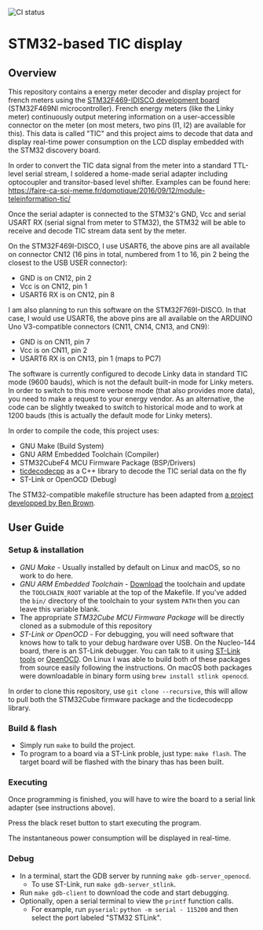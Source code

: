 ![CI status](actions/workflows/main.yml/badge.svg)

# STM32-based TIC display

## Overview

This repository contains a energy meter decoder and display project for french meters using the [STM32F469-IDISCO development board](https://www.st.com/en/evaluation-tools/32f469idiscovery.htmL) (STM32F469NI microcontroller).
French energy meters (like the Linky meter) continuously output metering information on a user-accessible connector on the meter (on most meters, two pins (I1, I2) are available for this).
This data is called "TIC" and this project aims to decode that data and display real-time power consumption on the LCD display embedded with the STM32 discovery board.

In order to convert the TIC data signal from the meter into a standard TTL-level serial stream, I soldered a home-made serial adapter including optocoupler and transitor-based level shifter. Examples can be found here: https://faire-ca-soi-meme.fr/domotique/2016/09/12/module-teleinformation-tic/

Once the serial adapter is connected to the STM32's GND, Vcc and serial USART RX (serial signal from meter to STM32), the STM32 will be able to receive and decode TIC stream data sent by the meter.

On the STM32F469I-DISCO, I use USART6, the above pins are all available on connector CN12 (16 pins in total, numbered from 1 to 16, pin 2 being the closest to the USB USER connector):
* GND is on CN12, pin 2
* Vcc is on CN12, pin 1
* USART6 RX is on CN12, pin 8

I am also planning to run this software on the STM32F769I-DISCO. In that case, I would use USART6, the above pins are all available on the ARDUINO Uno V3-compatible connectors (CN11, CN14, CN13, and CN9):
* GND is on CN11, pin 7
* Vcc is on CN11, pin 2
* USART6 RX is on CN13, pin 1 (maps to PC7)

The software is currently configured to decode Linky data in standard TIC mode (9600 bauds), which is not the default built-in mode for Linky meters.
In order to switch to this more verbose mode (that also provides more data), you need to make a request to your energy vendor. As an alternative, the code can be slightly tweaked to switch to historical mode and to work at 1200 bauds (this is actually the default mode for Linky meters).

In order to compile the code, this project uses:
* GNU Make (Build System)
* GNU ARM Embedded Toolchain (Compiler)
* STM32CubeF4 MCU Firmware Package (BSP/Drivers)
* [ticdecodecpp](https://github.com/lains/ticdecodecpp) as a C++ library to decode the TIC serial data on the fly
* ST-Link or OpenOCD (Debug)

The STM32-compatible makefile structure has been adapted from [a project developped by Ben Brown](https://github.com/bbrown1867/stm32-makefile).

## User Guide

### Setup & installation

* _GNU Make_ - Usually installed by default on Linux and macOS, so no work to do here.
* _GNU ARM Embedded Toolchain_ - [Download](https://developer.arm.com/tools-and-software/open-source-software/developer-tools/gnu-toolchain/gnu-rm/downloads) the toolchain and update the `TOOLCHAIN_ROOT` variable at the top of the Makefile. If you've added the `bin/` directory of the toolchain to your system `PATH` then you can leave this variable blank.
* The appropriate _STM32Cube MCU Firmware Package_ will be directly cloned as a submodule of this repository
* _ST-Link or OpenOCD_ - For debugging, you will need software that knows how to talk to your debug hardware over USB. On the Nucleo-144 board, there is an ST-Link debugger. You can talk to it using [ST-Link tools](https://github.com/stlink-org/stlink) or [OpenOCD](https://sourceforge.net/p/openocd/code/ci/master/tree/). On Linux I was able to build both of these packages from source easily following the instructions. On macOS both packages were downloadable in binary form using `brew install stlink openocd`.

In order to clone this repository, use `git clone --recursive`, this will allow to pull both the STM32Cube firmware package and the ticdecodecpp library.

### Build & flash

* Simply run `make` to build the project.
* To program to a board via a ST-Link proble, just type: `make flash`. The target board will be flashed with the binary thas has been built.

### Executing

Once programming is finished, you will have to wire the board to a serial link adapter (see instructions above).

Press the black reset button to start executing the program.

The instantaneous power consumption will be displayed in real-time.

### Debug

* In a terminal, start the GDB server by running `make gdb-server_openocd`.
  * To use ST-Link, run `make gdb-server_stlink`.
* Run `make gdb-client` to download the code and start debugging.
* Optionally, open a serial terminal to view the `printf` function calls.
  * For example, run `pyserial`: `python -m serial - 115200` and then select the port labeled "STM32 STLink".
